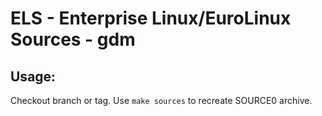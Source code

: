# ELS - Enterprise Linux/EuroLinux Sources - gdm
 
## Usage:
  Checkout branch or tag. Use `make sources` to recreate  SOURCE0 archive.
